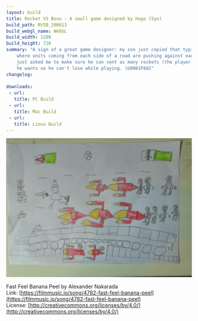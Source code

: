 ```yaml
---
layout: build
title: Rocket VS Bono - A small game designed by Hugo (5yo)
build_path: RVSB_200613
build_webgl_name: WebGL
build_width: 1280
build_height: 720
summary: "A sign of a great game designer: my son just copied that typical game
    where units coming from each side of a road are pushing against each other. He
    just asked me to make sure he can sent as many rockets (the player's units) as
    he wants so he can't lose while playing. \U0001F602"
changelog:

downloads:
 - url: 
   title: PC Build
 - url: 
   title: Mac Build
 - url: 
   title: Linux Build
---
```


![Rockets VS Bono GDD](/assets/images/Hugo-RocketVsBonoDesign.jpg)

Fast Feel Banana Peel by Alexander Nakarada<br>
Link: [https://filmmusic.io/song/4782-fast-feel-banana-peel](https://filmmusic.io/song/4782-fast-feel-banana-peel)<br>
License: [http://creativecommons.org/licenses/by/4.0/](http://creativecommons.org/licenses/by/4.0/)


